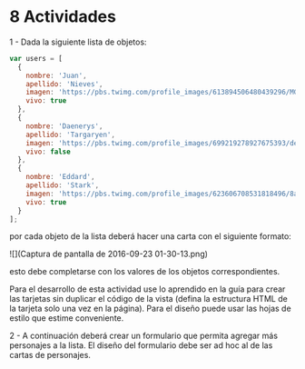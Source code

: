 # 8 Actividades

1 -  Dada la siguiente lista de objetos:
```javascript
var users = [
  {
    nombre: 'Juan', 
    apellido: 'Nieves', 
    imagen: 'https://pbs.twimg.com/profile_images/613894506480439296/MGWBzW3B.jpg',
    vivo: true
  },
  {
    nombre: 'Daenerys', 
    apellido: 'Targaryen', 
    imagen: 'https://pbs.twimg.com/profile_images/699219278927675393/de5Cjrju.png',
    vivo: false
  },
  {
    nombre: 'Eddard', 
    apellido: 'Stark', 
    imagen: 'https://pbs.twimg.com/profile_images/623606708531818496/8ap1ZAb6.jpg',
    vivo: true
  }
];
```
por cada objeto de la lista deberá hacer una carta con el siguiente formato:

![](Captura de pantalla de 2016-09-23 01-30-13.png)

esto debe completarse con los valores de los objetos correspondientes.

Para el desarrollo de esta actividad use lo aprendido en la guía para crear las tarjetas sin duplicar el código de la vista (defina la estructura HTML de la tarjeta solo una vez en la página). Para el diseño puede usar las hojas de estilo que estime conveniente.

2 -  A continuación deberá crear un formulario que permita agregar más personajes a la lista. El diseño del formulario debe ser ad hoc al de las cartas de personajes.